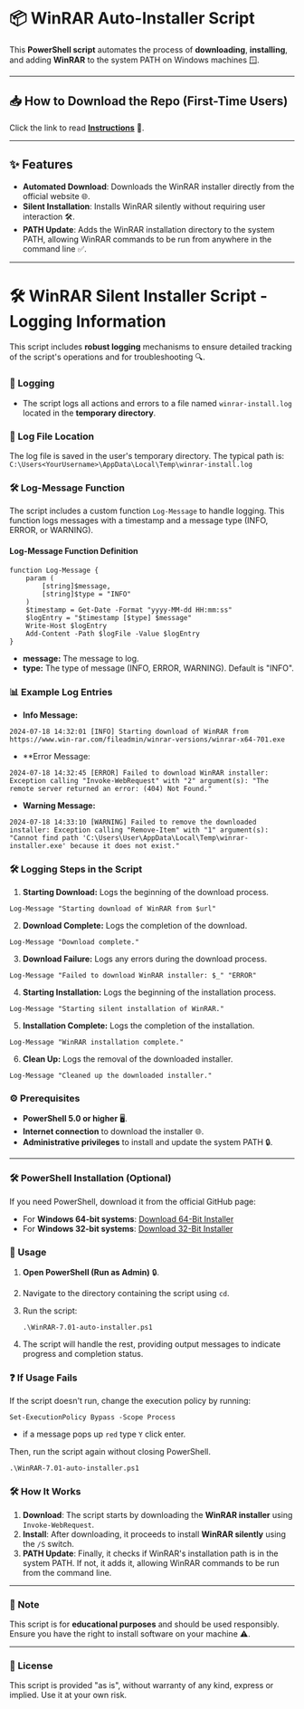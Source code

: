 # 📦 WinRAR Auto-Installer Script

This **PowerShell script** automates the process of **downloading**, **installing**, and adding **WinRAR** to the system PATH on Windows machines 🪟.

---

## 📥 How to Download the Repo (First-Time Users)

Click the link to read [**Instructions**](https://www.gitprojects.fnbubbles420.org/how-to-download-repos) 📄.

---

## ✨ Features

- **Automated Download**: Downloads the WinRAR installer directly from the official website 🌐.
- **Silent Installation**: Installs WinRAR silently without requiring user interaction 🛠️.
- **PATH Update**: Adds the WinRAR installation directory to the system PATH, allowing WinRAR commands to be run from anywhere in the command line ✅.

---

# 🛠️ WinRAR Silent Installer Script - Logging Information

This script includes **robust logging** mechanisms to ensure detailed tracking of the script's operations and for troubleshooting 🔍.

### 📝 Logging

- The script logs all actions and errors to a file named `winrar-install.log` located in the **temporary directory**.

### 📁 Log File Location

The log file is saved in the user's temporary directory. The typical path is:
`C:\Users<YourUsername>\AppData\Local\Temp\winrar-install.log`

### 🛠️ Log-Message Function

The script includes a custom function `Log-Message` to handle logging. This function logs messages with a timestamp and a message type (INFO, ERROR, or WARNING).

#### Log-Message Function Definition

```
function Log-Message {
    param (
        [string]$message,
        [string]$type = "INFO"
    )
    $timestamp = Get-Date -Format "yyyy-MM-dd HH:mm:ss"
    $logEntry = "$timestamp [$type] $message"
    Write-Host $logEntry
    Add-Content -Path $logFile -Value $logEntry
}
```

- **message:** The message to log.
- **type:** The type of message (INFO, ERROR, WARNING). Default is "INFO".

### 📊 Example Log Entries

- **Info Message:**
```
2024-07-18 14:32:01 [INFO] Starting download of WinRAR from https://www.win-rar.com/fileadmin/winrar-versions/winrar-x64-701.exe
```

- **Error Message:
```
2024-07-18 14:32:45 [ERROR] Failed to download WinRAR installer: Exception calling "Invoke-WebRequest" with "2" argument(s): "The remote server returned an error: (404) Not Found."
```

- **Warning Message:**
```
2024-07-18 14:33:10 [WARNING] Failed to remove the downloaded installer: Exception calling "Remove-Item" with "1" argument(s): "Cannot find path 'C:\Users\User\AppData\Local\Temp\winrar-installer.exe' because it does not exist."
```

### 🛠️ Logging Steps in the Script

1. **Starting Download:** Logs the beginning of the download process.
```
Log-Message "Starting download of WinRAR from $url"
```

2. **Download Complete:** Logs the completion of the download.
```
Log-Message "Download complete."
```

3. **Download Failure:** Logs any errors during the download process.
```
Log-Message "Failed to download WinRAR installer: $_" "ERROR"
```

4. **Starting Installation:** Logs the beginning of the installation process.
```
Log-Message "Starting silent installation of WinRAR."
```

5. **Installation Complete:** Logs the completion of the installation.
```
Log-Message "WinRAR installation complete."
```

6. **Clean Up:** Logs the removal of the downloaded installer.
```
Log-Message "Cleaned up the downloaded installer."
```

### ⚙️ Prerequisites

- **PowerShell 5.0 or higher** 🖥️.
- **Internet connection** to download the installer 🌐.
- **Administrative privileges** to install and update the system PATH 🔒.

---

### 🛠️ PowerShell Installation (Optional)

If you need PowerShell, download it from the official GitHub page:

- For **Windows 64-bit systems**: [Download 64-Bit Installer](https://github.com/PowerShell/PowerShell/releases/download/v7.4.5/PowerShell-7.4.5-win-x64.msi)
- For **Windows 32-bit systems**: [Download 32-Bit Installer](https://github.com/PowerShell/PowerShell/releases/download/v7.4.5/PowerShell-7.4.5-win-x86.msi)

### 🚀 Usage

1. **Open PowerShell (Run as Admin)** 🔒.
2. Navigate to the directory containing the script using `cd`.
3. Run the script:

   ```
   .\WinRAR-7.01-auto-installer.ps1
   ```

4. The script will handle the rest, providing output messages to indicate progress and completion status.

### ❓ If Usage Fails

If the script doesn't run, change the execution policy by running:
```
Set-ExecutionPolicy Bypass -Scope Process
```
- if a message pops up `red` type `Y` click enter.

Then, run the script again without closing PowerShell.

   ```
   .\WinRAR-7.01-auto-installer.ps1
   ```

### 🛠️ How It Works

1. **Download**: The script starts by downloading the **WinRAR installer** using `Invoke-WebRequest`.
2. **Install**: After downloading, it proceeds to install **WinRAR silently** using the `/S` switch.
3. **PATH Update**: Finally, it checks if WinRAR's installation path is in the system PATH. If not, it adds it, allowing WinRAR commands to be run from the command line.

---

### 📝 Note

This script is for **educational purposes** and should be used responsibly. Ensure you have the right to install software on your machine ⚠️.

---

### 📜 License

This script is provided "as is", without warranty of any kind, express or implied. Use it at your own risk.
